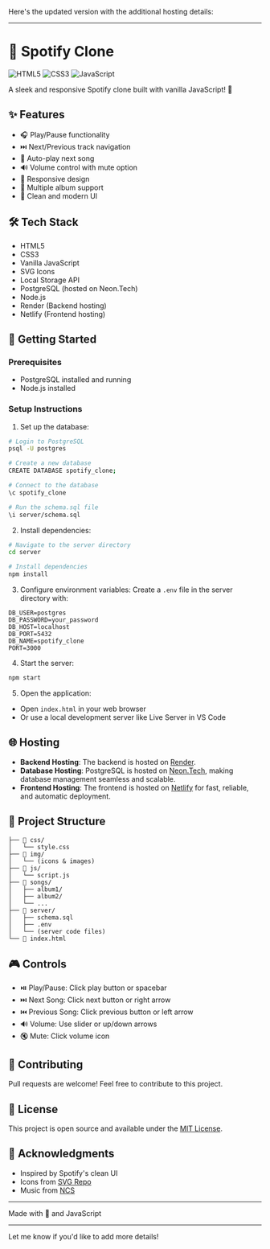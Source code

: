 Here's the updated version with the additional hosting details:

---

# 🎵 Spotify Clone

![HTML5](https://img.shields.io/badge/html5-%23E34F26.svg?style=for-the-badge&logo=html5&logoColor=white)
![CSS3](https://img.shields.io/badge/css3-%231572B6.svg?style=for-the-badge&logo=css3&logoColor=white)
![JavaScript](https://img.shields.io/badge/javascript-%23323330.svg?style=for-the-badge&logo=javascript&logoColor=%23F7DF1E)

A sleek and responsive Spotify clone built with vanilla JavaScript! 🚀

## ✨ Features

- 🎧 Play/Pause functionality
- ⏭️ Next/Previous track navigation
- 🔄 Auto-play next song
- 🔊 Volume control with mute option
- 📱 Responsive design
- 📂 Multiple album support
- 🎨 Clean and modern UI

## 🛠️ Tech Stack

- HTML5
- CSS3
- Vanilla JavaScript
- SVG Icons
- Local Storage API
- PostgreSQL (hosted on Neon.Tech)
- Node.js
- Render (Backend hosting)
- Netlify (Frontend hosting)

## 🚀 Getting Started

### Prerequisites
- PostgreSQL installed and running
- Node.js installed

### Setup Instructions

1. Set up the database:
```bash
# Login to PostgreSQL
psql -U postgres

# Create a new database
CREATE DATABASE spotify_clone;

# Connect to the database
\c spotify_clone

# Run the schema.sql file
\i server/schema.sql
```

2. Install dependencies:
```bash
# Navigate to the server directory
cd server

# Install dependencies
npm install
```

3. Configure environment variables:
Create a `.env` file in the server directory with:
```
DB_USER=postgres
DB_PASSWORD=your_password
DB_HOST=localhost
DB_PORT=5432
DB_NAME=spotify_clone
PORT=3000
```

4. Start the server:
```bash
npm start
```

5. Open the application:
- Open `index.html` in your web browser
- Or use a local development server like Live Server in VS Code

## 🌐 Hosting

- **Backend Hosting**: The backend is hosted on [Render](https://render.com).
- **Database Hosting**: PostgreSQL is hosted on [Neon.Tech](https://neon.tech), making database management seamless and scalable.
- **Frontend Hosting**: The frontend is hosted on [Netlify](https://netlify.com) for fast, reliable, and automatic deployment.

## 📁 Project Structure

```
├── 📂 css/
│   └── style.css
├── 📂 img/
│   └── (icons & images)
├── 📂 js/
│   └── script.js
├── 📂 songs/
│   ├── album1/
│   ├── album2/
│   └── ...
├── 📂 server/
│   ├── schema.sql
│   ├── .env
│   └── (server code files)
└── 📄 index.html
```

## 🎮 Controls

- ⏯️ Play/Pause: Click play button or spacebar
- ⏭️ Next Song: Click next button or right arrow
- ⏮️ Previous Song: Click previous button or left arrow
- 🔊 Volume: Use slider or up/down arrows
- 🔇 Mute: Click volume icon

## 🤝 Contributing

Pull requests are welcome! Feel free to contribute to this project.

## 📝 License

This project is open source and available under the [MIT License](LICENSE).

## 💖 Acknowledgments

- Inspired by Spotify's clean UI
- Icons from [SVG Repo](https://www.svgrepo.com/)
- Music from [NCS](https://ncs.io/)

---
Made with 💚 and JavaScript

---

Let me know if you'd like to add more details!

